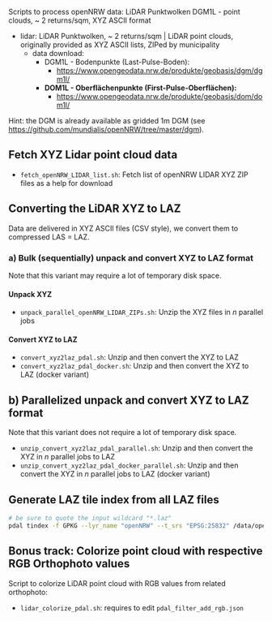 Scripts to process openNRW data: LiDAR Punktwolken DGM1L - point clouds, ~ 2 returns/sqm, XYZ ASCII format

 * lidar: LiDAR Punktwolken, ~ 2 returns/sqm | LiDAR point clouds, originally provided as XYZ ASCII lists, ZIPed by municipality
     * data download:
         * DGM1L - Bodenpunkte (Last-Pulse-Boden):
             * https://www.opengeodata.nrw.de/produkte/geobasis/dgm/dgm1l/
         * **DOM1L - Oberflächenpunkte (First-Pulse-Oberflächen):**
             * https://www.opengeodata.nrw.de/produkte/geobasis/dom/dom1l/

Hint: the DGM is already available as gridded 1m DGM (see https://github.com/mundialis/openNRW/tree/master/dgm).

## Fetch XYZ Lidar point cloud data

 * `fetch_openNRW_LIDAR_list.sh`: Fetch list of openNRW LIDAR XYZ ZIP files as a help for download

## Converting the LiDAR XYZ to LAZ

Data are delivered in XYZ ASCII files (CSV style), we convert them to compressed LAS = LAZ.

### a) Bulk (sequentially) unpack and convert XYZ to LAZ format

Note that this variant may require a lot of temporary disk space.

#### Unpack XYZ

 * `unpack_parallel_openNRW_LIDAR_ZIPs.sh`: Unzip the XYZ files in *n* parallel jobs

#### Convert XYZ to LAZ

 * `convert_xyz2laz_pdal.sh`: Unzip and then convert the XYZ to LAZ
 * `convert_xyz2laz_pdal_docker.sh`: Unzip and then convert the XYZ to LAZ (docker variant)

## b) Parallelized unpack and convert XYZ to LAZ format

Note that this variant does not require a lot of temporary disk space.

 * `unzip_convert_xyz2laz_pdal_parallel.sh`: Unzip and then convert the XYZ in *n* parallel jobs to LAZ
 * `unzip_convert_xyz2laz_pdal_docker_parallel.sh`: Unzip and then convert the XYZ in *n* parallel jobs to LAZ (docker variant)

## Generate LAZ tile index from all LAZ files

```bash
# be sure to quote the input wildcard "*.laz"
pdal tindex -f GPKG --lyr_name "openNRW" --t_srs "EPSG:25832" /data/openNRW/lidar/openNRW_LiDAR_tileindex_files_${STADT}.gpkg "/data/openNRW/lidar/dom1l_05162024_Neuss_EPSG25832/*.laz"
```

## Bonus track: Colorize point cloud with respective RGB Orthophoto values

Script to colorize LiDAR point cloud with RGB values from related orthophoto:

 * `lidar_colorize_pdal.sh`: requires to edit `pdal_filter_add_rgb.json`

